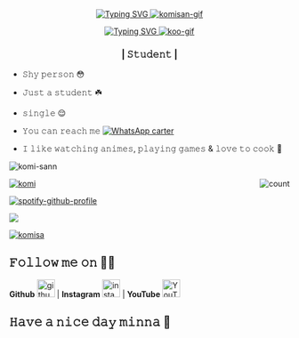 ## <!-- Typing SVG -->
<p align="center">
    <a href="https://git.io/J0hKr">
        <img
        src="https://readme-typing-svg.herokuapp.com?size=30&width=800&lines=𝚄𝚖𝚖𝚖.....+w𝚎𝚕𝚌𝚘𝚖𝚎+𝚝𝚘+𝚖𝚢+𝚙𝚛𝚘𝚏𝚒𝚕𝚎...😳"
            alt="Typing SVG"
        />
    </a>
<a href="https://imgbb.com/"><img src="https://i.ibb.co/30LBMMP/komisan-gif.gif" alt="komisan-gif" border="0"></a>
    <!-- Typing SVG -->
<p align="center">
<a href="https://git.io/J0hKr">
        <img
        src="https://readme-typing-svg.herokuapp.com?font=Courgette&size=30&color=1B961A&lines=𝙷𝚒........;𝙸'𝚖+𝚔𝚘𝚖𝚒+𝚜𝚊𝚗𝚗;𝚊𝚝+𝚢𝚘𝚞𝚛;𝚜𝚎𝚛𝚟𝚒𝚌𝚎+%F0%9F%98%8D%3F"
            alt="Typing SVG"
        /> <a href="https://imgbb.com/"><img src="https://i.ibb.co/HPcLrwX/koo-gif.gif" alt="koo-gif" border="0"></a>
<h3 align="center">| 𝚂𝚝𝚞𝚍𝚎𝚗𝚝 |</h3>
    
- 𝚂𝚑𝚢 𝚙𝚎𝚛𝚜𝚘𝚗 😳

- 𝙹𝚞𝚜𝚝 𝚊 𝚜𝚝𝚞𝚍𝚎𝚗𝚝 ☘️

- 𝚜𝚒𝚗𝚐𝚕𝚎 😌

- 𝚈𝚘𝚞 𝚌𝚊𝚗 𝚛𝚎𝚊𝚌𝚑 𝚖𝚎 [![WhatsApp carter](https://img.shields.io/badge/WhatsApp-25D366?style=for-the-badge&logo=whatsapp&logoColor=white)](https://wa.me/27781973632)

- 𝙸 𝚕𝚒𝚔𝚎 𝚠𝚊𝚝𝚌𝚑𝚒𝚗𝚐 𝚊𝚗𝚒𝚖𝚎𝚜, 𝚙𝚕𝚊𝚢𝚒𝚗𝚐 𝚐𝚊𝚖𝚎𝚜 & 𝚕𝚘𝚟𝚎 𝚝𝚘 𝚌𝚘𝚘𝚔 🥺

<p align="left"> <img src="https://komarev.com/ghpvc/?username=komi-sann&label=Profile%20views&color=0e75b6&style=flat" alt="komi-sann" /> </p>
<p align="left"> <a href="https://github-profile-trophy.vercel.app/?username=ryo-ma&no-frame=true

<img src="https://github-profile-trophy.vercel.app/?username=komi-sann" alt="komi-sann" /></a> </p>
  
 
<img align="right" alt="count" src="https://count.getloli.com/get/@:komi-sann?theme=rule34">
  

<a href="https://imgbb.com/"><img src="https://i.ibb.co/PztFsg8/komi.gif" alt="komi" border="0"></a>
  
[![spotify-github-profile](https://spotify-github-profile.vercel.app/api/view?uid=0bayzsrvnvivnrnxg4te2b1vb&cover_image=true&theme=default)](https://github.com/komisann/komi-sann)

<img src="https://github-readme-stats.vercel.app/api?username=komi-sann&show_icons=true&theme=blue&show_owner=true&count_private=true">
  
  

  
  
<a href="https://imgbb.com/"><img src="https://i.ibb.co/JjGTnZg/komisa.gif" alt="komisa" border="0"></a>


## 𝙵𝚘𝚕𝚕𝚘𝚠 𝚖𝚎 𝚘𝚗 🎀🎀
**Github** [<img src="https://img.icons8.com/nolan/240/github.png" alt='github' height='32'>](https://github.com/komi-sann) | **Instagram** [<img src="https://img.icons8.com/nolan/240/instagram-new.png" alt='instagram' height='32'>](https://www.instagram.com/kate.abramson.967/) | **YouTube** [<img src="https://img.icons8.com/nolan/240/youtube.png" alt='YouTube' height='32'>](https://www.youtube.com/channel/UChrGVH0nOxMg6zk6YAr2TXg)


## 𝙷𝚊𝚟𝚎 𝚊 𝚗𝚒𝚌𝚎 𝚍𝚊𝚢 𝚖𝚒𝚗𝚗𝚊 🎀

